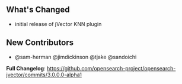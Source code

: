 ## What's Changed
* initial release of jVector KNN plugin

## New Contributors
* @sam-herman @jimdickinson @tjake @sandoichi

**Full Changelog**: https://github.com/opensearch-project/opensearch-jvector/commits/3.0.0.0-alpha1